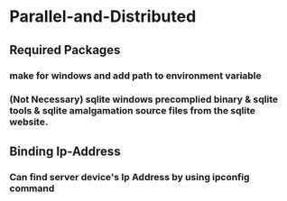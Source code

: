 # Parallel-and-Distributed

## Required Packages

### make for windows and add path to environment variable

### (Not Necessary) sqlite windows precomplied binary & sqlite tools & sqlite amalgamation source files from the sqlite website.

## Binding Ip-Address
###  Can find server device's Ip Address by using ipconfig command

